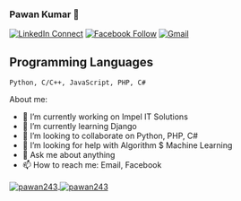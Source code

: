 ### Pawan Kumar 👋

<!--
**Pawan243/Pawan243** is a ✨ _special_ ✨ repository because its `README.md` (this file) appears on your GitHub profile.

Here are some ideas to get you started:

- 🔭 I’m currently working on ...
- 🌱 I’m currently learning ...
- 👯 I’m looking to collaborate on ...
- 🤔 I’m looking for help with ...
- 💬 Ask me about ...
- 📫 How to reach me: ...
- 😄 Pronouns: ...
- ⚡ Fun fact: ...
-->

[![LinkedIn Connect](https://img.shields.io/badge/%20-Connect-black?color=14171A&labelColor=212121&logo=linkedin&logoColor=ffffff)](http://www.linkedin.com/in/pawan-kumar-383144193)
[![Facebook Follow](https://img.shields.io/badge/%20-Connect-black?color=14171A&labelColor=1976d2&logo=facebook&logoColor=ffffff)](https://www.facebook.com/pawan.swami.50115161j)
[![Gmail](https://img.shields.io/badge/%20-Send%20Mail-black?color=14171A&labelColor=ef5350&logo=gmail&logoColor=ffffff)](mailto:pawanswami243@gmail.com?subject=From%20GitHub&body=Hi,%20there.%20Found%20you%20from%20GitHub.)

## Programming Languages

```
Python, C/C++, JavaScript, PHP, C#
```

About me:

- 🔭 I’m currently working on Impel IT Solutions
- 🌱 I’m currently learning Django
- 👯 I’m looking to collaborate on Python, PHP, C#
- 🤔 I’m looking for help with Algorithm $ Machine Learning
- 💬 Ask me about anything
- 📫 How to reach me: Email, Facebook


<a href="">
  <img align="center" src="https://github-readme-stats.vercel.app/api?username=pawan243&show_icons=true&theme=radical" alt="pawan243"/>
</a>
<a href="">
  <img align="center" src="https://github-readme-stats.vercel.app/api/top-langs/?username=pawan243&layout=compact&theme=radical" alt="pawan243"/>
</a>

